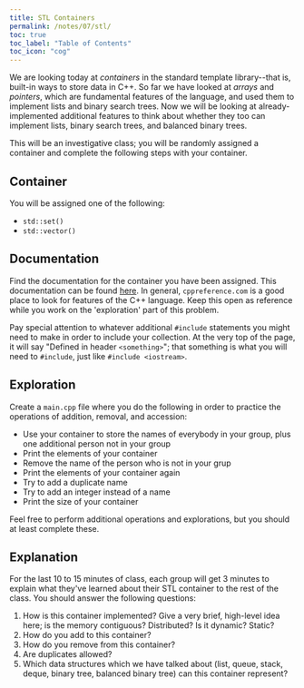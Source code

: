 ```yaml
---
title: STL Containers
permalink: /notes/07/stl/
toc: true
toc_label: "Table of Contents"
toc_icon: "cog"
---
```


We are looking today at _containers_ in the standard template library--that is, built-in ways to store data in C++. So far we have looked at _arrays_ and _pointers_, which are fundamental features of the language, and used them to implement lists and binary search trees. Now we will be looking at already-implemented additional features to think about whether they too can implement lists, binary search trees, and balanced binary trees.

This will be an investigative class; you will be randomly assigned a container and complete the following steps with your container. 

## Container

You will be assigned one of the following:

- `std::set()`
- `std::vector()`

## Documentation

Find the documentation for the container you have been assigned. This documentation can be found [here](https://en.cppreference.com/w/cpp/container). In general, `cppreference.com` is a good place to look for features of the C++ language. Keep this open as reference while you work on the 'exploration' part of this problem. 

Pay special attention to whatever additional `#include` statements you might need to make in order to include your collection. At the very top of the page, it will say "Defined in header `<something>`"; that something is what you will need to `#include`, just like `#include <iostream>`. 

## Exploration

Create a `main.cpp` file where you do the following in order to practice the operations of addition, removal, and accession:

- Use your container to store the names of everybody in your group, plus one additional person not in your group
- Print the elements of your container
- Remove the name of the person who is not in your grup
- Print the elements of your container again
- Try to add a duplicate name
- Try to add an integer instead of a name
- Print the size of your container

Feel free to perform additional operations and explorations, but you should at least complete these.
  
## Explanation

For the last 10 to 15 minutes of class, each group will get 3 minutes to explain what they've learned about their STL container to the rest of the class. You should answer the following questions:

1. How is this container implemented? Give a very brief, high-level idea here; is the memory contiguous? Distributed? Is it dynamic? Static? 
2. How do you add to this container?
3. How do you remove from this container?
4. Are duplicates allowed?
5. Which data structures which we have talked about (list, queue, stack, deque, binary tree, balanced binary tree) can this container represent? 